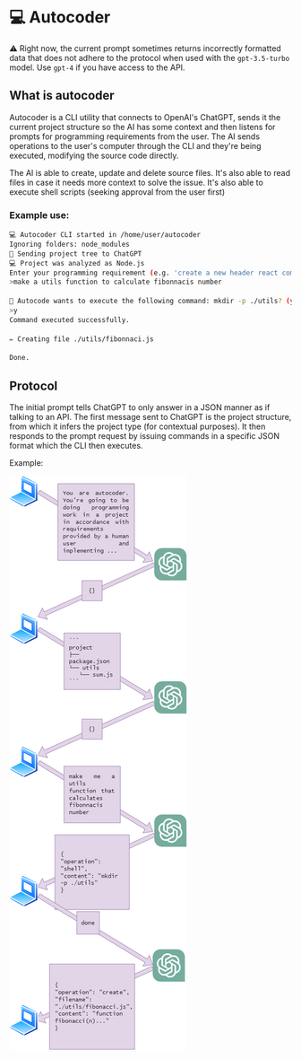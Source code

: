 # 💻 Autocoder

⚠ Right now, the current prompt sometimes returns incorrectly formatted data that does not adhere to the protocol when used with the `gpt-3.5-turbo` model. Use `gpt-4` if you have access to the API.

## What is autocoder
Autocoder is a CLI utility that connects to OpenAI's ChatGPT, sends it the current project structure so the AI has some context and then listens for prompts for programming requirements from the user. The AI sends operations to the user's computer through the CLI and they're being executed, modifying the source code directly.

The AI is able to create, update and delete source files. It's also able to read files in case it needs more context to solve the issue. It's also able to execute shell scripts (seeking approval from the user first)

### Example use:
```sh
💻 Autocoder CLI started in /home/user/autocoder
Ignoring folders: node_modules
🌳 Sending project tree to ChatGPT
💻 Project was analyzed as Node.js
Enter your programming requirement (e.g. 'create a new header react component')
>make a utils function to calculate fibonnacis number

🚀 Autocode wants to execute the following command: mkdir -p ./utils? (y/n)
>y
Command executed successfully.

✏ Creating file ./utils/fibonnaci.js

Done.
```
## Protocol
The initial prompt tells ChatGPT to only answer in a JSON manner as if talking to an API. The first message sent to ChatGPT is the project structure, from which it infers the project type (for contextual purposes). It then responds to the prompt request by issuing commands in a specific JSON format which the CLI then executes.

Example:

![Protocol diagram](docs/protocol_graph.png)